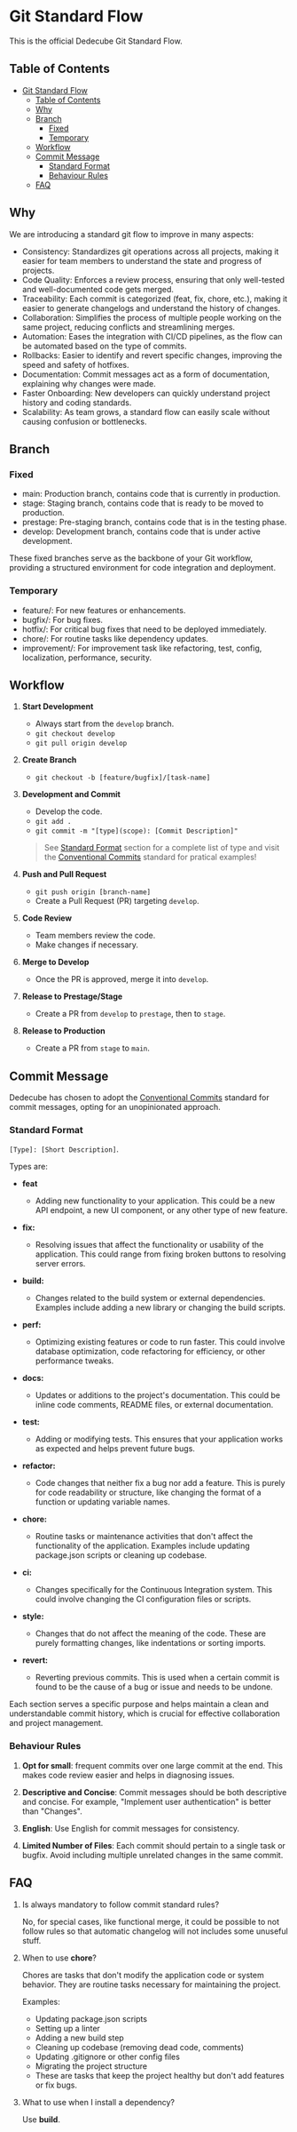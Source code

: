 # Git Standard Flow

This is the official Dedecube Git Standard Flow.

## Table of Contents

- [Git Standard Flow](#git-standard-flow)
  - [Table of Contents](#table-of-contents)
  - [Why](#why)
  - [Branch](#branch)
    - [Fixed](#fixed)
    - [Temporary](#temporary)
  - [Workflow](#workflow)
  - [Commit Message](#commit-message)
    - [Standard Format](#standard-format)
    - [Behaviour Rules](#behaviour-rules)
  - [FAQ](#faq)

## Why

We are introducing a standard git flow to improve in many aspects:

- Consistency: Standardizes git operations across all projects, making it easier for team members to understand the state and progress of projects.
- Code Quality: Enforces a review process, ensuring that only well-tested and well-documented code gets merged.
- Traceability: Each commit is categorized (feat, fix, chore, etc.), making it easier to generate changelogs and understand the history of changes.
- Collaboration: Simplifies the process of multiple people working on the same project, reducing conflicts and streamlining merges.
- Automation: Eases the integration with CI/CD pipelines, as the flow can be automated based on the type of commits.
- Rollbacks: Easier to identify and revert specific changes, improving the speed and safety of hotfixes.
- Documentation: Commit messages act as a form of documentation, explaining why changes were made.
- Faster Onboarding: New developers can quickly understand project history and coding standards.
- Scalability: As team grows, a standard flow can easily scale without causing confusion or bottlenecks.

## Branch

### Fixed

- main: Production branch, contains code that is currently in production.
- stage: Staging branch, contains code that is ready to be moved to production.
- prestage: Pre-staging branch, contains code that is in the testing phase.
- develop: Development branch, contains code that is under active development.

These fixed branches serve as the backbone of your Git workflow, providing a structured environment for code integration and deployment.

### Temporary

- feature/: For new features or enhancements.
- bugfix/: For bug fixes.
- hotfix/: For critical bug fixes that need to be deployed immediately.
- chore/: For routine tasks like dependency updates.
- improvement/: For improvement task like refactoring, test, config, localization, performance, security.

## Workflow

1. **Start Development**
   - Always start from the `develop` branch.
   - `git checkout develop`
   - `git pull origin develop`

2. **Create Branch**
   - `git checkout -b [feature/bugfix]/[task-name]`

3. **Development and Commit**
   - Develop the code.
   - `git add .`
   - `git commit -m "[type](scope): [Commit Description]"`
    > See [Standard Format](#standard-format) section for a complete list of type and visit the [Conventional Commits](https://www.conventionalcommits.org/en/v1.0.0/) standard for pratical examples!

4. **Push and Pull Request**
   - `git push origin [branch-name]`
   - Create a Pull Request (PR) targeting `develop`.

5. **Code Review**
   - Team members review the code.
   - Make changes if necessary.

6. **Merge to Develop**
   - Once the PR is approved, merge it into `develop`.

7. **Release to Prestage/Stage**
   - Create a PR from `develop` to `prestage`, then to `stage`.

8. **Release to Production**
   - Create a PR from `stage` to `main`.

## Commit Message

Dedecube has chosen to adopt the [Conventional Commits](https://www.conventionalcommits.org/en/v1.0.0/) standard for commit messages, opting for an unopinionated approach.

### Standard Format

`[Type]: [Short Description]`.

Types are:

- **feat**
  - Adding new functionality to your application. This could be a new API endpoint, a new UI component, or any other type of new feature.

- **fix:**
  - Resolving issues that affect the functionality or usability of the application. This could range from fixing broken buttons to resolving server errors.

- **build:**
  - Changes related to the build system or external dependencies. Examples include adding a new library or changing the build scripts.

- **perf:**
  - Optimizing existing features or code to run faster. This could involve database optimization, code refactoring for efficiency, or other performance tweaks.

- **docs:**
  - Updates or additions to the project's documentation. This could be inline code comments, README files, or external documentation.

- **test:**
  - Adding or modifying tests. This ensures that your application works as expected and helps prevent future bugs.

- **refactor:**
  - Code changes that neither fix a bug nor add a feature. This is purely for code readability or structure, like changing the format of a function or updating variable names.

- **chore:**
  - Routine tasks or maintenance activities that don't affect the functionality of the application. Examples include updating package.json scripts or cleaning up codebase.

- **ci:**
  - Changes specifically for the Continuous Integration system. This could involve changing the CI configuration files or scripts.

- **style:**
  - Changes that do not affect the meaning of the code. These are purely formatting changes, like indentations or sorting imports.

- **revert:**
  - Reverting previous commits. This is used when a certain commit is found to be the cause of a bug or issue and needs to be undone.

Each section serves a specific purpose and helps maintain a clean and understandable commit history, which is crucial for effective collaboration and project management.

### Behaviour Rules

1. **Opt for small**: frequent commits over one large commit at the end. This makes code review easier and helps in diagnosing issues.

2. **Descriptive and Concise**: Commit messages should be both descriptive and concise. For example, "Implement user authentication" is better than "Changes".

3. **English**: Use English for commit messages for consistency.

4. **Limited Number of Files**: Each commit should pertain to a single task or bugfix. Avoid including multiple unrelated changes in the same commit.

## FAQ

1. Is always mandatory to follow commit standard rules?

   No, for special cases, like functional merge, it could be possible to not follow rules so that automatic changelog will not includes some unuseful stuff.

2. When to use **chore**?

   Chores are tasks that don't modify the application code or system behavior. They are routine tasks necessary for maintaining the project.

   Examples:
   - Updating package.json scripts
   - Setting up a linter
   - Adding a new build step
   - Cleaning up codebase (removing dead code, comments)
   - Updating .gitignore or other config files
   - Migrating the project structure
   - These are tasks that keep the project healthy but don't add features or fix bugs.

3. What to use when I install a dependency?

   Use **build**.
